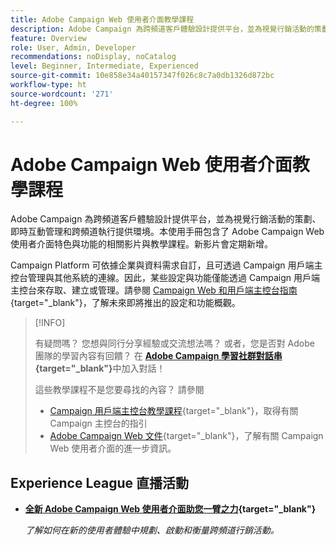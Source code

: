 ```yaml
---
title: Adobe Campaign Web 使用者介面教學課程
description: Adobe Campaign 為跨頻道客戶體驗設計提供平台，並為視覺行銷活動的策劃、即時互動管理和跨頻道執行提供環境。本使用手冊包含了 Adobe Campaign Web 使用者介面特色與功能的相關影片與教學課程。
feature: Overview
role: User, Admin, Developer
recommendations: noDisplay, noCatalog
level: Beginner, Intermediate, Experienced
source-git-commit: 10e858e34a40157347f026c8c7a0db1326d872bc
workflow-type: ht
source-wordcount: '271'
ht-degree: 100%

---
```


# Adobe Campaign Web 使用者介面教學課程

Adobe Campaign 為跨頻道客戶體驗設計提供平台，並為視覺行銷活動的策劃、即時互動管理和跨頻道執行提供環境。本使用手冊包含了 Adobe Campaign Web 使用者介面特色與功能的相關影片與教學課程。新影片會定期新增。

Campaign Platform 可依據企業與資料需求自訂，且可透過 Campaign 用戶端主控台管理與其他系統的連線。因此，某些設定與功能僅能透過 Campaign 用戶端主控台來存取、建立或管理。請參閱 [Campaign Web 和用戶端主控台指南](https://experienceleague.adobe.com/docs/campaign-web/v8/start/capability-matrix.html?lang=zh-Hant){target="_blank"}，了解未來即將推出的設定和功能概觀。

>[!INFO]
> 
> 有疑問嗎？ 您想與同行分享經驗或交流想法嗎？ 或者，您是否對 Adobe 團隊的學習內容有回饋？ 在 **[Adobe Campaign 學習社群對話串](https://experienceleaguecommunities.adobe.com:443/t5/adobe-campaign-classic/join-the-discussion-on-adobe-campaign-learning/td-p/419096){target="_blank"}**&#x200B;中加入對話！
>
>
> 這些教學課程不是您要尋找的內容？
> 請參閱
> * [Campaign 用戶端主控台教學課程](https://experienceleague.adobe.com/docs/campaign-learn/tutorials/overview.html?lang=zh-Hant){target="_blank"}，取得有關 Campaign 主控台的指引
> * [Adobe Campaign Web 文件](https://experienceleague.adobe.com/docs/campaign-web/v8/campaign-web-home.html?lang=zh-Hant){target="_blank"}，了解有關 Campaign Web 使用者介面的進一步資訊。

<div id="recs-overview-body-1"></div>
<div id="recs-overview-body-2"></div>
<div id="recs-overview-body-3"></div>
<div id="recs-overview-body-4"></div>
<div id="recs-overview-body-5"></div>
<div id="recs-overview-body-6"></div>

<div id="staff-picks-section">
</div>

## Experience League 直播活動

* **[全新 Adobe Campaign Web 使用者介面助您一臂之力](https://experienceleague.adobe.com/docs/events/experience-league-live-recordings/episodes/exl-live-episode-02-29-24.html?lang=zh-Hant){target="_blank"}**

  *了解如何在新的使用者體驗中規劃、啟動和衡量跨頻道行銷活動。*

